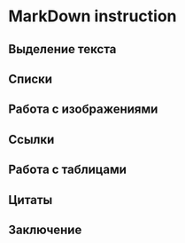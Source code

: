 # MarkDown instruction

## Выделение текста


## Списки

## Работа с изображениями

## Ссылки

## Работа с таблицами 

## Цитаты

## Заключение


